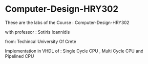# Computer-Design-HRY302
These are the labs of the Course : Computer-Design-HRY302

with professor : Sotiris Ioannidis

from: Techincal University Of Crete

Implementation in VHDL of : Single Cycle CPU , Multi Cycle CPU and Pipelined CPU 
